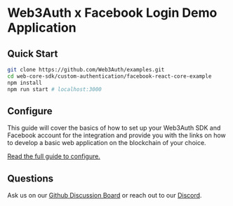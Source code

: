 # Web3Auth x Facebook Login Demo Application

## Quick Start

```bash
git clone https://github.com/Web3Auth/examples.git
cd web-core-sdk/custom-authentication/facebook-react-core-example
npm install
npm run start # localhost:3000
```

## Configure

This guide will cover the basics of how to set up your Web3Auth SDK and Facebook
account for the integration and provide you with the links on how to develop a
basic web application on the blockchain of your choice.

[Read the full guide to configure.](https://web3auth.io/docs/guides/facebook)

## Questions

Ask us on our
[Github Discussion Board](https://github.com/orgs/Web3Auth/discussions) or reach
out to our [Discord](https://discord.gg/web3auth).
